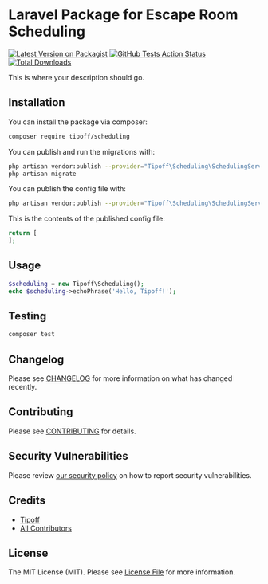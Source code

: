 # Laravel Package for Escape Room Scheduling

[![Latest Version on Packagist](https://img.shields.io/packagist/v/tipoff/scheduling.svg?style=flat-square)](https://packagist.org/packages/tipoff/scheduling)
[![GitHub Tests Action Status](https://img.shields.io/github/workflow/status/tipoff/scheduling/run-tests?label=tests)](https://github.com/tipoff/scheduling/actions?query=workflow%3ATests+branch%3Amaster)
[![Total Downloads](https://img.shields.io/packagist/dt/tipoff/scheduling.svg?style=flat-square)](https://packagist.org/packages/tipoff/scheduling)


This is where your description should go.

## Installation

You can install the package via composer:

```bash
composer require tipoff/scheduling
```

You can publish and run the migrations with:

```bash
php artisan vendor:publish --provider="Tipoff\Scheduling\SchedulingServiceProvider" --tag="scheduling-migrations"
php artisan migrate
```

You can publish the config file with:
```bash
php artisan vendor:publish --provider="Tipoff\Scheduling\SchedulingServiceProvider" --tag="scheduling-config"
```

This is the contents of the published config file:

```php
return [
];
```

## Usage

```php
$scheduling = new Tipoff\Scheduling();
echo $scheduling->echoPhrase('Hello, Tipoff!');
```

## Testing

```bash
composer test
```

## Changelog

Please see [CHANGELOG](CHANGELOG.md) for more information on what has changed recently.

## Contributing

Please see [CONTRIBUTING](.github/CONTRIBUTING.md) for details.

## Security Vulnerabilities

Please review [our security policy](../../security/policy) on how to report security vulnerabilities.

## Credits

- [Tipoff](https://github.com/tipoff)
- [All Contributors](../../contributors)

## License

The MIT License (MIT). Please see [License File](LICENSE.md) for more information.
